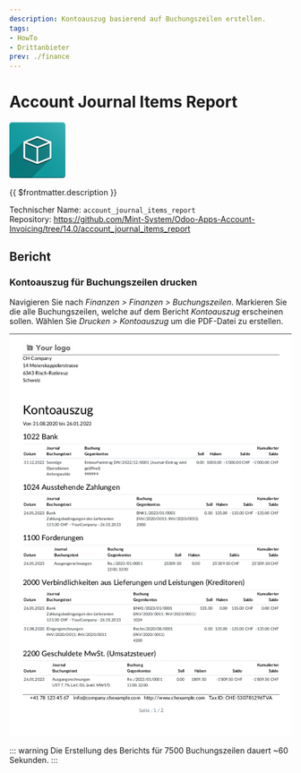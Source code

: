 ```yaml
---
description: Kontoauszug basierend auf Buchungszeilen erstellen.
tags:
- HowTo
- Drittanbieter
prev: ./finance
---
```

# Account Journal Items Report
![icon_oms_box](assets/icon_oms_box.png)

{{ $frontmatter.description }}

Technischer Name: `account_journal_items_report`\
Repository: <https://github.com/Mint-System/Odoo-Apps-Account-Invoicing/tree/14.0/account_journal_items_report>

## Bericht

### Kontoauszug für Buchungszeilen drucken

Navigieren Sie nach *Finanzen > Finanzen > Buchungszeilen*. Markieren Sie die alle Buchungszeilen, welche auf dem Bericht *Kontoauszug* erscheinen sollen. Wählen Sie *Drucken > Kontoauszug* um die PDF-Datei zu erstellen.

![](assets/Account%20Journal%20Items%20Report%20Beispiel.png)

::: warning
Die Erstellung des Berichts für 7500 Buchungszeilen dauert ~60 Sekunden.
:::